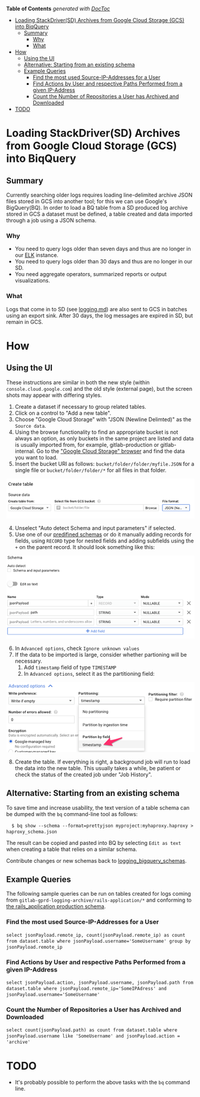<!-- START doctoc generated TOC please keep comment here to allow auto update -->
<!-- DON'T EDIT THIS SECTION, INSTEAD RE-RUN doctoc TO UPDATE -->
**Table of Contents**  *generated with [DocToc](https://github.com/thlorenz/doctoc)*

- [Loading StackDriver(SD) Archives from Google Cloud Storage (GCS) into BiqQuery](#loading-stackdriversd-archives-from-google-cloud-storage-gcs-into-biqquery)
    - [Summary](#summary)
        - [Why](#why)
        - [What](#what)
- [How](#how)
    - [Using the UI](#using-the-ui)
    - [Alternative: Starting from an existing schema](#alternative-starting-from-an-existing-schema)
    - [Example Queries](#example-queries)
        - [Find the most used Source-IP-Addresses for a User](#find-the-most-used-source-ip-addresses-for-a-user)
        - [Find Actions by User and respective Paths Performed from a given IP-Address](#find-actions-by-user-and-respective-paths-performed-from-a-given-ip-address)
        - [Count the Number of Repositories a User has Archived and Downloaded](#count-the-number-of-repositories-a-user-has-archived-and-downloaded)
- [TODO](#todo)

<!-- END doctoc generated TOC please keep comment here to allow auto update -->

# Loading StackDriver(SD) Archives from Google Cloud Storage (GCS) into BiqQuery

## Summary

Currently searching older logs requires loading line-delimited archive JSON files stored in GCS into another tool; for this we can use Google's BigQuery(BQ).
In order to load a BQ table from a SD produced log archive stored in GCS a dataset must be defined, a table created and data imported through a job using a JSON schema.

### Why


 * You need to query logs older than seven days and thus are no longer in our [ELK](https://log.gitlab.net) instance.
 * You need to query logs older than 30 days and thus are no longer in our SD.
 * You need aggregate operators, summarized reports or output visualizations.

### What

Logs that come in to SD (see [logging.md](logging.md)) are also sent
to GCS in batches using an export sink. After 30 days, the
log messages are expired in SD, but remain in GCS.

# How

## Using the UI

These instructions are similar in both the new style (within `console.cloud.google.com`)
and the old style (external page), but the screen shots may appear with
differing styles.

1. Create a dataset if necessary to group related tables.
2. Click on a control to "Add a new table".
3. Choose "Google Cloud Storage" with "JSON (Newline Delimted)" as the `Source data`.
4. Using the browse functionality to find an appropriate bucket is not always an option, as only buckets in the same project are listed  and data is usually imported from,
    for example, gitlab-production or gitlab-internal. Go to the ["Google Cloud Storage" browser](https://console.cloud.google.com/storage/browser/) and find the data you want to load.
5. Insert the bucket URI as follows: `bucket/folder/folder/myfile.JSON` for a single file or `bucket/folder/folder/*` for all files in that folder.

![source data](./img/create_table_source.png)

4. Unselect "Auto detect Schema and input parameters" if selected.
5. Use one of our [predifined schemas](https://gitlab.com/gitlab-com/runbooks/blob/master/logging/logging_bigquery_schemas/) or do it manually adding records for fields, using `RECORD` type for nested fields and adding
   subfields using the `+` on the parent record.  It should look something like this:

![record type](./img/bigquery_schema_record.png)

6. In `Advanced options`, check `Ignore unknown values`
7. If the data to be imported is large, consider whether partioning will be necessary.
   1. Add `timestamp` field of type `TIMESTAMP`
   2. In `Advanced options`, select it as the partitioning field:

![partition by timestamp](./img/bigquery_table_partition.png)

8. Create the table.  If everything is right, a background job will run to
load the data into the new table. This usually takes a while, be patient or check the status of the created job under "Job History".

## Alternative: Starting from an existing schema

To save time and increase usability, the text version of a table schema can be
dumped with the `bq` command-line tool as follows:

```
  $ bq show --schema --format=prettyjson myproject:myhaproxy.haproxy > haproxy_schema.json
```

The result can be copied and pasted into BQ by selecting `Edit as text` when creating a table that relies on a similar schema.

Contribute changes or new schemas back to [logging_bigquery_schemas](./logging_bigquery_schemas).

## Example Queries

The following sample queries can be run on tables created for logs coming from `gitlab-gprd-logging-archive/rails-application/*` and conforming to [the rails_application production schema](https://gitlab.com/gitlab-com/runbooks/blob/master/logging/logging_bigquery_schemas/rails_production_schema.json).

### Find the most used Source-IP-Addresses for a User


```
select jsonPayload.remote_ip, count(jsonPayload.remote_ip) as count from dataset.table where jsonPayload.username='SomeUsername' group by jsonPayload.remote_ip
```



### Find Actions by User and respective Paths Performed from a given IP-Address

```
select jsonPayload.action, jsonPayload.username, jsonPayload.path from dataset.table where jsonPayload.remote_ip='SomeIPAdress' and jsonPayload.username='SomeUsername'
```


### Count the Number of Repositories a User has Archived and Downloaded

```
select count(jsonPayload.path) as count from dataset.table where jsonPayload.username like 'SomeUsername' and jsonPayload.action = 'archive'
```

# TODO

 * It's probably possible to perform the above tasks with the `bq` command line.
